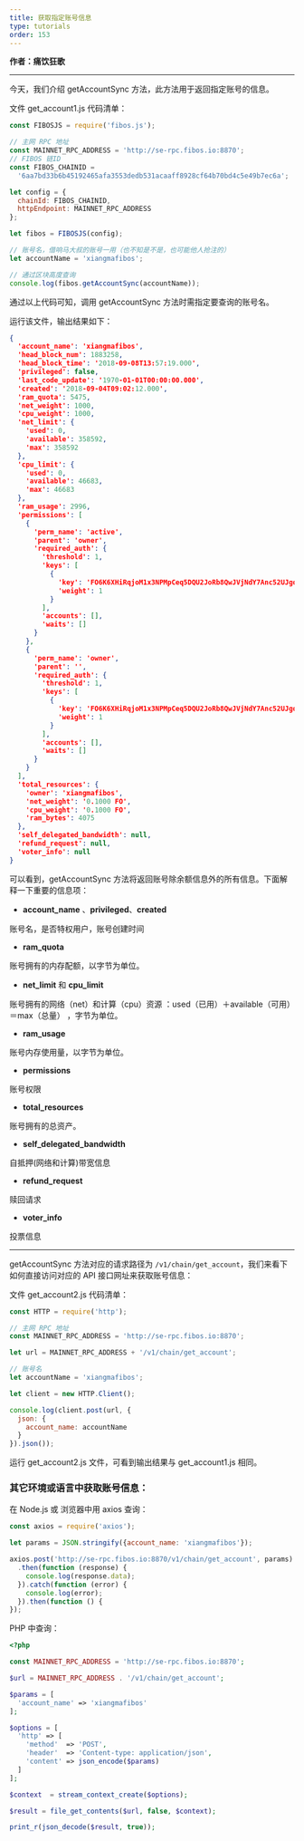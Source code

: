 ```yaml
---
title: 获取指定账号信息
type: tutorials
order: 153
---
```


**作者：痛饮狂歌**

***

今天，我们介绍 getAccountSync 方法，此方法用于返回指定账号的信息。

文件 get_account1.js 代码清单：

```js
const FIBOSJS = require('fibos.js');

// 主网 RPC 地址
const MAINNET_RPC_ADDRESS = 'http://se-rpc.fibos.io:8870';
// FIBOS 链ID
const FIBOS_CHAINID =
  '6aa7bd33b6b45192465afa3553dedb531acaaff8928cf64b70bd4c5e49b7ec6a';

let config = {
  chainId: FIBOS_CHAINID,
  httpEndpoint: MAINNET_RPC_ADDRESS
};

let fibos = FIBOSJS(config);

// 账号名，借响马大叔的账号一用（也不知是不是，也可能他人抢注的）
let accountName = 'xiangmafibos';

// 通过区块高度查询
console.log(fibos.getAccountSync(accountName));
```

通过以上代码可知，调用 getAccountSync 方法时需指定要查询的账号名。


运行该文件，输出结果如下：

```json
{
  'account_name': 'xiangmafibos',
  'head_block_num': 1883258,
  'head_block_time': '2018-09-08T13:57:19.000',
  'privileged': false,
  'last_code_update': '1970-01-01T00:00:00.000',
  'created': '2018-09-04T09:02:12.000',
  'ram_quota': 5475,
  'net_weight': 1000,
  'cpu_weight': 1000,
  'net_limit': {
    'used': 0,
    'available': 358592,
    'max': 358592
  },
  'cpu_limit': {
    'used': 0,
    'available': 46683,
    'max': 46683
  },
  'ram_usage': 2996,
  'permissions': [
    {
      'perm_name': 'active',
      'parent': 'owner',
      'required_auth': {
        'threshold': 1,
        'keys': [
          {
            'key': 'FO6K6XHiRqjoM1x3NPMpCeq5DQU2JoRb8QwJVjNdY7Anc52UJgqX',
            'weight': 1
          }
        ],
        'accounts': [],
        'waits': []
      }
    },
    {
      'perm_name': 'owner',
      'parent': '',
      'required_auth': {
        'threshold': 1,
        'keys': [
          {
            'key': 'FO6K6XHiRqjoM1x3NPMpCeq5DQU2JoRb8QwJVjNdY7Anc52UJgqX',
            'weight': 1
          }
        ],
        'accounts': [],
        'waits': []
      }
    }
  ],
  'total_resources': {
    'owner': 'xiangmafibos',
    'net_weight': '0.1000 FO',
    'cpu_weight': '0.1000 FO',
    'ram_bytes': 4075
  },
  'self_delegated_bandwidth': null,
  'refund_request': null,
  'voter_info': null
}
```

可以看到，getAccountSync 方法将返回账号除余额信息外的所有信息。下面解释一下重要的信息项：

* **account_name** 、**privileged**、**created**

账号名，是否特权用户，账号创建时间

* **ram_quota**

账号拥有的内存配额，以字节为单位。

* **net_limit** 和 **cpu_limit**

账号拥有的网络（net）和计算（cpu）资源 ：used（已用）＋available（可用）＝max（总量） ，字节为单位。

* **ram_usage**

账号内存使用量，以字节为单位。

* **permissions**

账号权限

* **total_resources**

账号拥有的总资产。

- **self_delegated_bandwidth**

自抵押(网络和计算)带宽信息

- **refund_request**

赎回请求

* **voter_info**

投票信息

***

getAccountSync 方法对应的请求路径为 `/v1/chain/get_account`，我们来看下如何直接访问对应的 API 接口网址来获取账号信息：

文件 get_account2.js 代码清单：

```js
const HTTP = require('http');

// 主网 RPC 地址
const MAINNET_RPC_ADDRESS = 'http://se-rpc.fibos.io:8870';

let url = MAINNET_RPC_ADDRESS + '/v1/chain/get_account';

// 账号名
let accountName = 'xiangmafibos';

let client = new HTTP.Client();

console.log(client.post(url, {
  json: {
    account_name: accountName
  }
}).json());
```

运行 get_account2.js 文件，可看到输出结果与  get_account1.js 相同。

### 其它环境或语言中获取账号信息：

在 Node.js 或 浏览器中用 axios 查询：

```js
const axios = require('axios');

let params = JSON.stringify({account_name: 'xiangmafibos'});

axios.post('http://se-rpc.fibos.io:8870/v1/chain/get_account', params)
  .then(function (response) {
    console.log(response.data);
  }).catch(function (error) {
    console.log(error);
  }).then(function () {
});
```

PHP 中查询：

```php
<?php

const MAINNET_RPC_ADDRESS = 'http://se-rpc.fibos.io:8870';

$url = MAINNET_RPC_ADDRESS . '/v1/chain/get_account';

$params = [
  'account_name' => 'xiangmafibos'
];

$options = [
  'http' => [
    'method'  => 'POST',
    'header'  => 'Content-type: application/json',
    'content' => json_encode($params)
  ]
];

$context  = stream_context_create($options);

$result = file_get_contents($url, false, $context);

print_r(json_decode($result, true));
```
